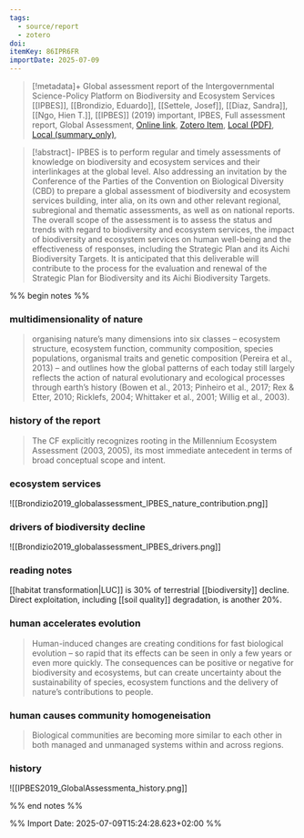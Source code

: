 ```yaml
---
tags:
  - source/report
  - zotero
doi: 
itemKey: 86IPR6FR
importDate: 2025-07-09
---
```

>[!metadata]+
> Global assessment report of the Intergovernmental Science-Policy Platform on Biodiversity and Ecosystem Services
> [[IPBES]], [[Brondizio, Eduardo]], [[Settele, Josef]], [[Diaz, Sandra]], [[Ngo, Hien T.]], 
> [[IPBES]] (2019)
> important, IPBES, Full assessment report, Global Assessment, 
> [Online link](https://zenodo.org/records/6417333), [Zotero Item](zotero://select/library/items/86IPR6FR), [Local (PDF)](file://C:/Users/aburg/Documents/references/zotero/storage/JPZRPQQU/IPBES2019_GlobalAssessmenta.pdf),  [Local (summary_only)](file://C:/Users/aburg/Documents/references/zotero/storage/4D78YYHC/Brondizio2019_globalassessment.pdf), 

>[!abstract]-
>IPBES is to perform regular and timely assessments of knowledge on biodiversity and ecosystem services and their interlinkages at the global level. Also addressing an invitation by the Conference of the Parties of the Convention on Biological Diversity (CBD) to prepare a global assessment of biodiversity and ecosystem services building, inter alia, on its own and other relevant regional, subregional and thematic assessments, as well as on national reports. The overall scope of the assessment is to assess the status and trends with regard to biodiversity and ecosystem services, the impact of biodiversity and ecosystem services on human well-being and the effectiveness of responses, including the Strategic Plan and its Aichi Biodiversity Targets. It is anticipated that this deliverable will contribute to the process for the evaluation and renewal of the Strategic Plan for Biodiversity and its Aichi Biodiversity Targets.

%% begin notes %%
### multidimensionality of nature
>organising nature’s many dimensions into six classes – ecosystem structure, ecosystem function, community composition, species populations, organismal traits and genetic composition (Pereira et al., 2013) – and outlines how the global patterns of each today still largely reflects the action of natural evolutionary and ecological processes through earth’s history (Bowen et al., 2013; Pinheiro et al., 2017; Rex & Etter, 2010; Ricklefs, 2004; Whittaker et al., 2001; Willig et al., 2003).
### history of the report
> The CF explicitly recognizes rooting in the Millennium Ecosystem Assessment (2003, 2005), its most immediate antecedent in terms of broad conceptual scope and intent.
### ecosystem services
![[Brondizio2019_globalassessment_IPBES_nature_contribution.png]]
### drivers of biodiversity decline
![[Brondizio2019_globalassessment_IPBES_drivers.png]]
### reading notes
[[habitat transformation|LUC]] is 30% of terrestrial [[biodiversity]] decline.
Direct exploitation, including [[soil quality]] degradation, is another 20%.

### human accelerates evolution
>Human-induced changes are creating conditions for fast biological evolution – so rapid that its effects can be seen in only a few years or even more quickly. The consequences can be positive or negative for biodiversity and ecosystems, but can create uncertainty about the sustainability of species, ecosystem functions and the delivery of nature’s contributions to people.
### human causes community homogeneisation
>Biological communities are becoming more similar to each other in both managed and unmanaged systems within and across regions.

### history
![[IPBES2019_GlobalAssessmenta_history.png]]

%% end notes %%

%% Import Date: 2025-07-09T15:24:28.623+02:00 %%
